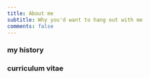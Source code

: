 ```yaml
---
title: About me
subtitle: Why you'd want to hang out with me
comments: false
---
```




### my history

### curriculum vitae
